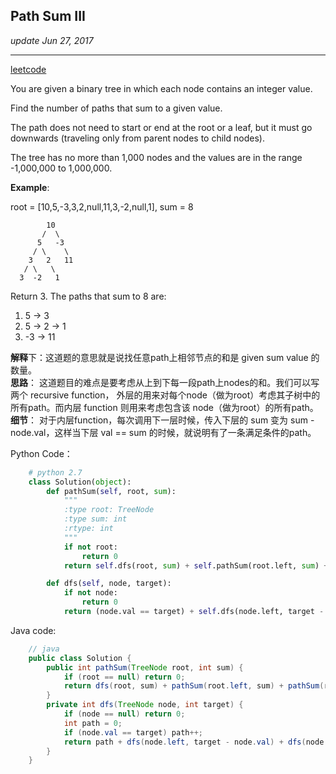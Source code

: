 ## Path Sum III

_update Jun 27, 2017_

---

[leetcode](https://leetcode.com/problems/path-sum-iii/#/description)

  
You are given a binary tree in which each node contains an integer value.

Find the number of paths that sum to a given value.

The path does not need to start or end at the root or a leaf, but it must go downwards \(traveling only from parent nodes to child nodes\).

The tree has no more than 1,000 nodes and the values are in the range -1,000,000 to 1,000,000.

**Example**:

root = \[10,5,-3,3,2,null,11,3,-2,null,1\], sum = 8

```
        10
       /  \
      5   -3
     / \    \
    3   2   11
   / \   \
  3  -2   1
```

Return 3. The paths that sum to 8 are:

1. 5 -&gt; 3
2. 5 -&gt; 2 -&gt; 1
3. -3 -&gt; 11

**解释**下：这道题的意思就是说找任意path上相邻节点的和是 given sum value 的数量。  
**思路**： 这道题目的难点是要考虑从上到下每一段path上nodes的和。我们可以写两个 recursive function， 外层的用来对每个node（做为root）考虑其子树中的所有path。而内层 function 则用来考虑包含该 node（做为root）的所有path。  
**细节**： 对于内层function，每次调用下一层时候，传入下层的 sum 变为 sum - node.val，这样当下层 val == sum 的时候，就说明有了一条满足条件的path。

Python Code：

```python
    # python 2.7
    class Solution(object):
        def pathSum(self, root, sum):
            """
            :type root: TreeNode
            :type sum: int
            :rtype: int
            """
            if not root:
                return 0
            return self.dfs(root, sum) + self.pathSum(root.left, sum) + self.pathSum(root.right, sum)

        def dfs(self, node, target):
            if not node: 
                return 0
            return (node.val == target) + self.dfs(node.left, target - node.val) + self.dfs(node.right, target - node.val)
```

Java code:

```java
    // java
    public class Solution {
        public int pathSum(TreeNode root, int sum) {
            if (root == null) return 0;
            return dfs(root, sum) + pathSum(root.left, sum) + pathSum(root.right, sum);
        }
        private int dfs(TreeNode node, int target) {
            if (node == null) return 0;
            int path = 0;
            if (node.val == target) path++;
            return path + dfs(node.left, target - node.val) + dfs(node.right, target - node.val);
        }
    }
```



